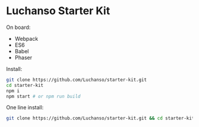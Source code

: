 # Luchanso Starter Kit

On board:
* Webpack
* ES6
* Babel
* Phaser

Install:
```sh
git clone https://github.com/Luchanso/starter-kit.git
cd starter-kit
npm i
npm start # or npm run build
```

One line install:
```sh
git clone https://github.com/Luchanso/starter-kit.git && cd starter-kit && npm i && npm i gulp -g
```
